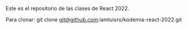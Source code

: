 Este es el repositorio de las clases de React 2022. 

Para clonar: git clone git@github.com:iamluisro/kodemia-react-2022.git
